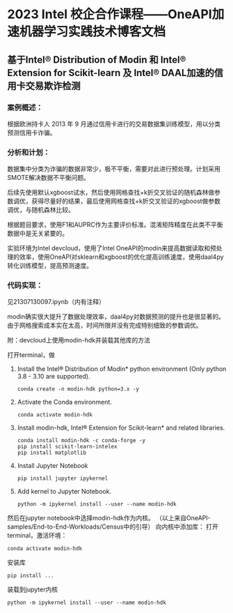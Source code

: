 # 2023 Intel 校企合作课程——OneAPI加速机器学习实践技术博客文档

## 基于Intel® Distribution of Modin 和 Intel® Extension for Scikit-learn 及 Intel® DAAL加速的信用卡交易欺诈检测

### 案例概述：

根据欧洲持卡人 2013 年 9 月通过信用卡进行的交易数据集训练模型，用以分类预测信用卡诈骗。

### 分析和计划：

数据集中分类为诈骗的数据非常少，极不平衡，需要对此进行预处理。计划采用SMOTE解决数据不平衡问题。

后续先使用默认xgboost试水，然后使用网格查找+k折交叉验证的随机森林做参数调优，获得尽量好的结果，最后使用网格查找+k折交叉验证的xgboost做参数调优，与随机森林比较。

根据题目要求，使用F1和AUPRC作为主要评价标准。混淆矩阵精度在此类不平衡数据中是无关紧要的。

实验环境为Intel devcloud，使用了Intel OneAPI的modin来提高数据读取和预处理的效率，使用OneAPI对sklearn和xgboost的优化提高训练速度，使用daal4py转化训练模型，提高预测速度。

### 代码实现：

见21307130097.ipynb（内有注释）

modin确实很大提升了数据处理效率，daal4py对数据预测的提升也是很显著的。由于网格搜索成本实在太高，时间所限并没有完成特别细致的参数调优。

附：devcloud上使用modin-hdk并装载其他库的方法

打开terminal，做

1. Install the Intel® Distribution of Modin* python environment (Only python 3.8 - 3.10 are supported).
   ```
   conda create -n modin-hdk python=3.x -y
   ```
2. Activate the Conda environment.
   ```
   conda activate modin-hdk
   ```
3. Install modin-hdk, Intel® Extension for Scikit-learn* and related libraries.
   ```
   conda install modin-hdk -c conda-forge -y
   pip install scikit-learn-intelex
   pip install matplotlib
   ```
4. Install Jupyter Notebook
   ```
   pip install jupyter ipykernel
   ```
5. Add kernel to Jupyter Notebook.
   ```
   python -m ipykernel install --user --name modin-hdk
   ```
然后在jupyter notebook中选择modin-hdk作为内核。
（以上来自OneAPI-samples/End-to-End-Workloads/Census中的引导）
向内核中添加库：
打开terminal，激活环境：
   ```
   conda activate modin-hdk
   ```
安装库
   ```
   pip install ...
   ```
装载到jupyter内核
   ```
   python -m ipykernel install --user --name modin-hdk
   ```
